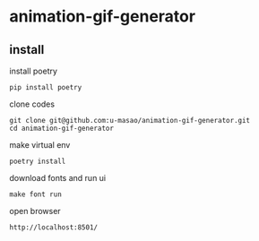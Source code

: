 # animation-gif-generator

## install

install poetry

```
pip install poetry
```

clone codes

```
git clone git@github.com:u-masao/animation-gif-generator.git
cd animation-gif-generator
```

make virtual env

```
poetry install
```

download fonts and run ui

```
make font run
```

open browser

```
http://localhost:8501/
```
